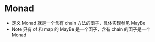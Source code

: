 # Monad

- 定义
  Monad 就是一个含有 chain 方法的函子，具体实现参见 MayBe
- Note
  只有 of 和 map 的 MayBe 是一个函子，含有 chain 的函子是一个 Monad
